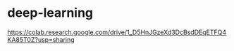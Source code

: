 # deep-learning

https://colab.research.google.com/drive/1_D5HnJGzeXd3DcBsdDEqETFQ4KA85T0Z?usp=sharing
